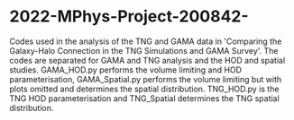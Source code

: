 # 2022-MPhys-Project-200842-
Codes used in the analysis of the TNG and GAMA data in 'Comparing the Galaxy-Halo Connection in the TNG
Simulations and GAMA Survey'. The codes are separated for GAMA and TNG analysis and the HOD and spatial studies. GAMA_HOD.py performs the volume limiting and HOD parameterisation, GAMA_Spatial.py performs the volume limiting but with plots omitted and determines the spatial distribution. TNG_HOD.py is the TNG HOD parameterisation and TNG_Spatial determines the TNG spatial distribution.
